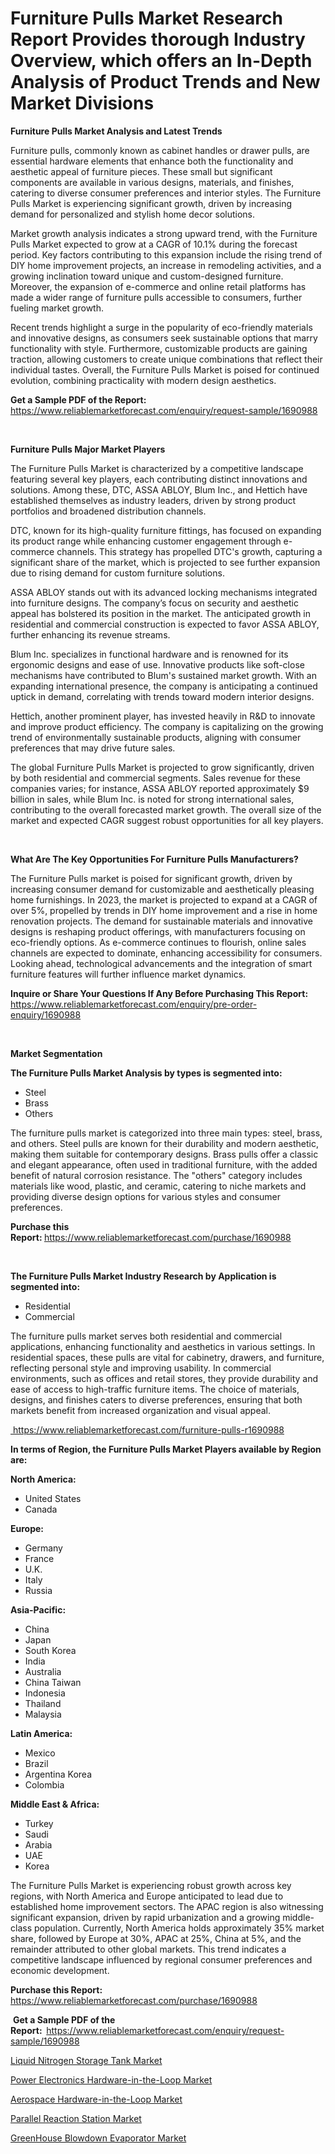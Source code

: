 <p><h1>Furniture Pulls Market Research Report Provides thorough Industry Overview, which offers an In-Depth Analysis of Product Trends and New Market Divisions</h1></p><p><strong>Furniture Pulls Market Analysis and Latest Trends</strong></p>
<p><p>Furniture pulls, commonly known as cabinet handles or drawer pulls, are essential hardware elements that enhance both the functionality and aesthetic appeal of furniture pieces. These small but significant components are available in various designs, materials, and finishes, catering to diverse consumer preferences and interior styles. The Furniture Pulls Market is experiencing significant growth, driven by increasing demand for personalized and stylish home decor solutions.</p><p>Market growth analysis indicates a strong upward trend, with the Furniture Pulls Market expected to grow at a CAGR of 10.1% during the forecast period. Key factors contributing to this expansion include the rising trend of DIY home improvement projects, an increase in remodeling activities, and a growing inclination toward unique and custom-designed furniture. Moreover, the expansion of e-commerce and online retail platforms has made a wider range of furniture pulls accessible to consumers, further fueling market growth.</p><p>Recent trends highlight a surge in the popularity of eco-friendly materials and innovative designs, as consumers seek sustainable options that marry functionality with style. Furthermore, customizable products are gaining traction, allowing customers to create unique combinations that reflect their individual tastes. Overall, the Furniture Pulls Market is poised for continued evolution, combining practicality with modern design aesthetics.</p></p>
<p><strong>Get a Sample PDF of the Report:&nbsp;</strong> <a href="https://www.reliablemarketforecast.com/enquiry/request-sample/1690988?utm_campaign=1530&utm_medium=2&utm_source=Github&utm_content=ia&utm_term=19102024&utm_id=furniture-pulls">https://www.reliablemarketforecast.com/enquiry/request-sample/1690988</a></p>
<p>&nbsp;</p>
<p><strong>Furniture Pulls Major Market Players</strong></p>
<p><p>The Furniture Pulls Market is characterized by a competitive landscape featuring several key players, each contributing distinct innovations and solutions. Among these, DTC, ASSA ABLOY, Blum Inc., and Hettich have established themselves as industry leaders, driven by strong product portfolios and broadened distribution channels.</p><p>DTC, known for its high-quality furniture fittings, has focused on expanding its product range while enhancing customer engagement through e-commerce channels. This strategy has propelled DTC's growth, capturing a significant share of the market, which is projected to see further expansion due to rising demand for custom furniture solutions.</p><p>ASSA ABLOY stands out with its advanced locking mechanisms integrated into furniture designs. The company’s focus on security and aesthetic appeal has bolstered its position in the market. The anticipated growth in residential and commercial construction is expected to favor ASSA ABLOY, further enhancing its revenue streams.</p><p>Blum Inc. specializes in functional hardware and is renowned for its ergonomic designs and ease of use. Innovative products like soft-close mechanisms have contributed to Blum's sustained market growth. With an expanding international presence, the company is anticipating a continued uptick in demand, correlating with trends toward modern interior designs.</p><p>Hettich, another prominent player, has invested heavily in R&D to innovate and improve product efficiency. The company is capitalizing on the growing trend of environmentally sustainable products, aligning with consumer preferences that may drive future sales.</p><p>The global Furniture Pulls Market is projected to grow significantly, driven by both residential and commercial segments. Sales revenue for these companies varies; for instance, ASSA ABLOY reported approximately $9 billion in sales, while Blum Inc. is noted for strong international sales, contributing to the overall forecasted market growth. The overall size of the market and expected CAGR suggest robust opportunities for all key players.</p></p>
<p>&nbsp;</p>
<p><strong>What Are The Key Opportunities For Furniture Pulls Manufacturers?</strong></p>
<p><p>The Furniture Pulls market is poised for significant growth, driven by increasing consumer demand for customizable and aesthetically pleasing home furnishings. In 2023, the market is projected to expand at a CAGR of over 5%, propelled by trends in DIY home improvement and a rise in home renovation projects. The demand for sustainable materials and innovative designs is reshaping product offerings, with manufacturers focusing on eco-friendly options. As e-commerce continues to flourish, online sales channels are expected to dominate, enhancing accessibility for consumers. Looking ahead, technological advancements and the integration of smart furniture features will further influence market dynamics.</p></p>
<p><strong>Inquire or Share Your Questions If Any Before Purchasing This Report:</strong> <a href="https://www.reliablemarketforecast.com/enquiry/pre-order-enquiry/1690988?utm_campaign=1530&utm_medium=2&utm_source=Github&utm_content=ia&utm_term=19102024&utm_id=furniture-pulls">https://www.reliablemarketforecast.com/enquiry/pre-order-enquiry/1690988</a></p>
<p>&nbsp;</p>
<p><strong>Market Segmentation</strong></p>
<p><strong>The Furniture Pulls Market Analysis by types is segmented into:</strong></p>
<p><ul><li>Steel</li><li>Brass</li><li>Others</li></ul></p>
<p><p>The furniture pulls market is categorized into three main types: steel, brass, and others. Steel pulls are known for their durability and modern aesthetic, making them suitable for contemporary designs. Brass pulls offer a classic and elegant appearance, often used in traditional furniture, with the added benefit of natural corrosion resistance. The "others" category includes materials like wood, plastic, and ceramic, catering to niche markets and providing diverse design options for various styles and consumer preferences.</p></p>
<p><strong>Purchase this Report:&nbsp;</strong><a href="https://www.reliablemarketforecast.com/purchase/1690988?utm_campaign=1530&utm_medium=2&utm_source=Github&utm_content=ia&utm_term=19102024&utm_id=furniture-pulls">https://www.reliablemarketforecast.com/purchase/1690988</a></p>
<p>&nbsp;</p>
<p><strong>The Furniture Pulls Market Industry Research by Application is segmented into:</strong></p>
<p><ul><li>Residential</li><li>Commercial</li></ul></p>
<p><p>The furniture pulls market serves both residential and commercial applications, enhancing functionality and aesthetics in various settings. In residential spaces, these pulls are vital for cabinetry, drawers, and furniture, reflecting personal style and improving usability. In commercial environments, such as offices and retail stores, they provide durability and ease of access to high-traffic furniture items. The choice of materials, designs, and finishes caters to diverse preferences, ensuring that both markets benefit from increased organization and visual appeal.</p></p>
<p><a href="https://www.reliablemarketforecast.com/furniture-pulls-r1690988?utm_campaign=1530&utm_medium=2&utm_source=Github&utm_content=ia&utm_term=19102024&utm_id=furniture-pulls">&nbsp;https://www.reliablemarketforecast.com/furniture-pulls-r1690988</a></p>
<p><strong>In terms of Region, the Furniture Pulls Market Players available by Region are:</strong></p>
<p>
    <p> <strong> North America: </strong>
        <ul>
            <li>United States</li>
            <li>Canada</li>
        </ul>
        </p> 
    <p> <strong> Europe: </strong>
        <ul>
            <li>Germany</li>
            <li>France</li>
            <li>U.K.</li>
            <li>Italy</li>
            <li>Russia</li>
        </ul>
        </p> 
    <p> <strong> Asia-Pacific: </strong>
        <ul>
            <li>China</li>
            <li>Japan</li>
            <li>South Korea</li>
            <li>India</li>
            <li>Australia</li>
            <li>China Taiwan</li>
            <li>Indonesia</li>
            <li>Thailand</li>
            <li>Malaysia</li>
        </ul>
        </p> 
    <p> <strong> Latin America: </strong>
        <ul>
            <li>Mexico</li>
            <li>Brazil</li>
            <li>Argentina Korea</li>
            <li>Colombia</li>
        </ul>
        </p> 
    <p> <strong> Middle East & Africa: </strong>
        <ul>
            <li>Turkey</li>
            <li>Saudi</li>
            <li>Arabia</li>
            <li>UAE</li>
            <li>Korea</li>
        </ul>
    </p>
    </p>
<p><p>The Furniture Pulls Market is experiencing robust growth across key regions, with North America and Europe anticipated to lead due to established home improvement sectors. The APAC region is also witnessing significant expansion, driven by rapid urbanization and a growing middle-class population. Currently, North America holds approximately 35% market share, followed by Europe at 30%, APAC at 25%, China at 5%, and the remainder attributed to other global markets. This trend indicates a competitive landscape influenced by regional consumer preferences and economic development.</p></p>
<p><strong>Purchase this Report: </strong><a href="https://www.reliablemarketforecast.com/purchase/1690988?utm_campaign=1530&utm_medium=2&utm_source=Github&utm_content=ia&utm_term=19102024&utm_id=furniture-pulls">https://www.reliablemarketforecast.com/purchase/1690988</a></p>
<p>&nbsp;<strong>Get a Sample PDF of the Report:&nbsp;&nbsp;</strong><a href="https://www.reliablemarketforecast.com/enquiry/request-sample/1690988?utm_campaign=1530&utm_medium=2&utm_source=Github&utm_content=ia&utm_term=19102024&utm_id=furniture-pulls">https://www.reliablemarketforecast.com/enquiry/request-sample/1690988</a></p>
<p><strong></strong></p>
<p><p><a href="https://www.linkedin.com/pulse/insights-liquid-nitrogen-storage-tank-market-players-size-ffqoe?utm_campaign=1530&utm_medium=2&utm_source=Github&utm_content=ia&utm_term=19102024&utm_id=furniture-pulls">Liquid Nitrogen Storage Tank Market</a></p><p><a href="https://github.com/YashRP12/Market-Research-Report-List-6/blob/main/power-electronics-hardware-in-the-loop-market.md?utm_campaign=1530&utm_medium=2&utm_source=Github&utm_content=ia&utm_term=19102024&utm_id=furniture-pulls">Power Electronics Hardware-in-the-Loop Market</a></p><p><a href="https://github.com/lesavftol/Market-Research-Report-List-1/blob/main/aerospace-hardware-in-the-loop-market.md?utm_campaign=1530&utm_medium=2&utm_source=Github&utm_content=ia&utm_term=19102024&utm_id=furniture-pulls">Aerospace Hardware-in-the-Loop Market</a></p><p><a href="https://issuu.com/reportprime-2/docs/parallel-reaction-station-market-si_fab021892848da?utm_campaign=1530&utm_medium=2&utm_source=Github&utm_content=ia&utm_term=19102024&utm_id=furniture-pulls">Parallel Reaction Station Market</a></p><p><a href="https://issuu.com/reportprime-2/docs/greenhouse-blowdown-evaporator-mark_f01439e549826a?utm_campaign=1530&utm_medium=2&utm_source=Github&utm_content=ia&utm_term=19102024&utm_id=furniture-pulls">GreenHouse Blowdown Evaporator Market</a></p></p>